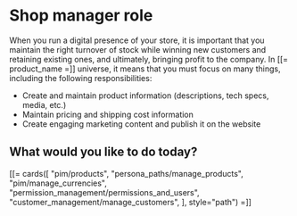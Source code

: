 # Shop manager role

When you run a digital presence of your store, it is important that you maintain the 
right turnover of stock while winning new customers and retaining existing ones, 
and ultimately, bringing profit to the company. 
In [[= product_name =]] universe, it means that you must focus on many things, 
including the following responsibilities:

- Create and maintain product information (descriptions, tech specs, media, etc.)
- Maintain pricing and shipping cost information
- Create engaging marketing content and publish it on the website

## What would you like to do today?

[[= cards([
    "pim/products",
    "persona_paths/manage_products",
    "pim/manage_currencies",
    "permission_management/permissions_and_users",
    "customer_management/manage_customers",
], style="path") =]]

